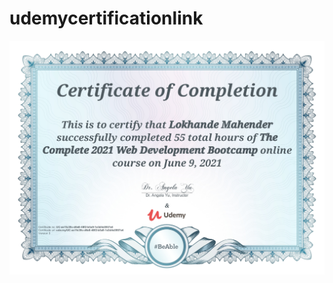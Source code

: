 # udemycertificationlink
<!DOCTYPE html>
<html lang="en">
<head>
    <meta charset="UTF-8">
    <meta http-equiv="X-UA-Compatible" content="IE=edge">
    <meta name="viewport" content="width=device-width, initial-scale=1.0">
    
</head>
<body>
   <!-- <embed src="UC-ae1fc39c-d6e8-48f2-b5a9-1e3d4e3957e4.pdf" width="800px" height="2100px" />
    -->
    <img src="udemy.jpg" alt="">
</body>
</html>
